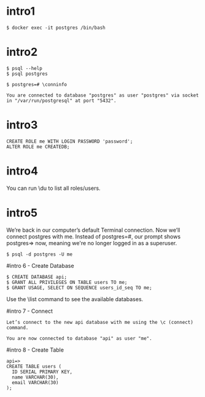 # intro1

```
$ docker exec -it postgres /bin/bash
```

# intro2

```
$ psql --help
$ psql postgres
```

```
$ postgres=# \conninfo

You are connected to database "postgres" as user "postgres" via socket in "/var/run/postgresql" at port "5432".
```

# intro3

```
CREATE ROLE me WITH LOGIN PASSWORD 'password';
ALTER ROLE me CREATEDB;
```

# intro4

You can run \du to list all roles/users.

# intro5

We’re back in our computer’s default Terminal connection. Now we’ll connect postgres with me.
Instead of postgres=#, our prompt shows postgres=> now, meaning we're no longer logged in as a superuser.

```
$ psql -d postgres -U me
```

#intro 6 - Create Database

```
$ CREATE DATABASE api;
$ GRANT ALL PRIVILEGES ON TABLE users TO me;
$ GRANT USAGE, SELECT ON SEQUENCE users_id_seq TO me;
```

Use the \list command to see the available databases.

#intro 7 - Connect

```
Let’s connect to the new api database with me using the \c (connect) command.

You are now connected to database "api" as user "me".
```

#intro 8 - Create Table

```
api=>
CREATE TABLE users (
  ID SERIAL PRIMARY KEY,
  name VARCHAR(30),
  email VARCHAR(30)
);
```

